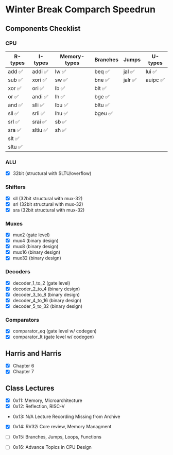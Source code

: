 # Winter Break Comparch Speedrun

## Components Checklist

### CPU

| R-types                       | I-types                                   |    Memory-types                    | Branches                        | Jumps                      | U-types
| ----------------------------  | ------------------------------------------| -----------------------------------| --------------------------------| ---------------------------| --------------------------------------|
| add   :white_check_mark:      | addi   :white_check_mark:                 |  lw  :white_check_mark:            |  beq   :white_check_mark:       | jal   :white_check_mark:   |  lui   :white_check_mark:             |
| sub   :white_check_mark:      | xori   :white_check_mark:                 |  sw  :white_check_mark:            |  bne   :white_check_mark:       | jalr  :white_check_mark:   |  auipc :white_check_mark:             |                 
| xor   :white_check_mark:      | ori    :white_check_mark:                 |  lb  :white_check_mark:            |  blt   :white_check_mark:       |                            |                                       |                 
| or    :white_check_mark:      | andi   :white_check_mark:                 |  lh  :white_check_mark:            |  bge   :white_check_mark:       |                            |                                       |                 
| and   :white_check_mark:      | slli   :white_check_mark:                 |  lbu :white_check_mark:            |  bltu  :white_check_mark:       |                            |                                       |                 
| sll   :white_check_mark:      | srli   :white_check_mark:                 |  lhu :white_check_mark:            |  bgeu  :white_check_mark:       |                            |                                       |                 
| srl   :white_check_mark:      | srai   :white_check_mark:                 |  sb  :white_check_mark:            |                                 |                            |                                       |                 
| sra   :white_check_mark:      | sltiu  :white_check_mark:                 |  sh  :white_check_mark:            |                                 |                            |                                       |                 
| slt   :white_check_mark:      |                                           |                                    |                                 |                            |                                       |                 
| sltu  :white_check_mark:      |                                           |                                    |                                 |                            |                                       |                 


### ALU
- [x] 32bit (structural with SLTU/overflow)

### Shifters
- [x] sll  (32bit structural with mux-32)
- [x] srl  (32bit structural with mux-32)
- [x] sra  (32bit structural with mux-32)

### Muxes
- [x] mux2 (gate level)
- [x] mux4 (binary design)
- [x] mux8 (binary design)
- [x] mux16 (binary design)
- [x] mux32 (binary design)

### Decoders
- [x] decoder_1_to_2 (gate level)
- [x] decoder_2_to_4 (binary design)
- [x] decoder_3_to_8 (binary design)
- [x] decoder_4_to_16 (binary design)
- [x] decoder_5_to_32 (binary design)

### Comparators
- [x] comparator_eq (gate level w/ codegen)
- [x] comparator_lt (gate level w/ codegen)

## Harris and Harris
- [x] Chapter 6
- [x] Chapter 7

## Class Lectures
- [x] 0x11: Memory, Microarchitecture
- [x] 0x12: Reflection, RISC-V
- 0x13: N/A Lecture Recording Missing from Archive
- [x] 0x14: RV32i Core review, Memory Managment
- [ ] 0x15: Branches, Jumps, Loops, Functions
- [ ] 0x16: Advance Topics in CPU Design


